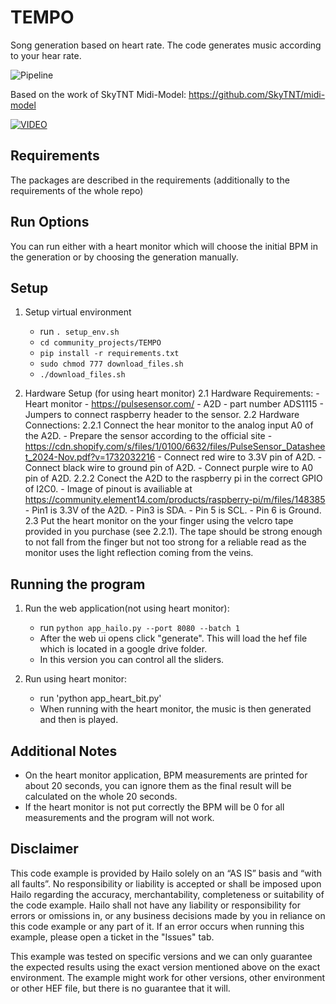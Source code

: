 TEMPO
================================================================

Song generation based on heart rate. The code generates music according to your hear rate. 

![Pipeline](https://i.imgur.com/VhYneIl.png)


Based on the work of SkyTNT Midi-Model: https://github.com/SkyTNT/midi-model

[![VIDEO](https://img.youtube.com/vi/xX3PSgciWHs/1.jpg)](https://www.youtube.com/watch?v=xX3PSgciWHs)

Requirements
------------

The packages are described in the requirements (additionally to the requirements of the whole repo)

Run Options
-----------
You can run either with a heart monitor which will choose the initial BPM in the generation or by choosing the generation manually. 

Setup
-----

1. Setup virtual environment
    - run `. setup_env.sh`
    - `cd community_projects/TEMPO`
    - `pip install -r requirements.txt`
    - `sudo chmod 777 download_files.sh`
    - `./download_files.sh`

2. Hardware Setup (for using heart monitor)
    2.1 Hardware Requirements:
        - Heart monitor - https://pulsesensor.com/
        - A2D - part number ADS1115
        - Jumpers to connect raspberry header to the sensor.
    2.2 Hardware Connections:
        2.2.1 Connect the hear monitor to the analog input A0 of the A2D.
            - Prepare the sensor according to the official site - https://cdn.shopify.com/s/files/1/0100/6632/files/PulseSensor_Datasheet_2024-Nov.pdf?v=1732032216
            - Connect red wire to 3.3V pin of A2D.
            - Connect black wire to ground pin of A2D.
            - Connect purple wire to A0 pin of A2D.
        2.2.2 Conect the A2D to the raspberry pi in the correct GPIO of I2C0. 
            - Image of pinout is availiable at https://community.element14.com/products/raspberry-pi/m/files/148385
            - Pin1 is 3.3V of the A2D.
            - Pin3 is SDA.
            - Pin 5 is SCL.
            - Pin 6 is Ground.
    2.3 Put the heart monitor on the your finger using the velcro tape provided in you purchase (see 2.2.1). 
        The tape should be strong enough to not fall from the finger but not too strong for a reliable read as the monitor uses the light reflection coming from the veins. 

Running the program
-------------------

1. Run the web application(not using heart monitor):
    - run `python app_hailo.py --port 8080 --batch 1`
    - After the web ui opens click "generate". This will load the hef file which is located in a google drive folder.
    - In this version you can control all the sliders.

2. Run using heart monitor:
    - run 'python app_heart_bit.py'
    - When running with the heart monitor, the music is then generated and then is played. 

Additional Notes
----------------

- On the heart monitor application, BPM measurements are printed for about 20 seconds, you can ignore them as the final result will be calculated on the whole 20 seconds. 
- If the heart monitor is not put correctly the BPM will be 0 for all measurements and the program will not work. 

Disclaimer
----------
This code example is provided by Hailo solely on an “AS IS” basis and “with all faults”. No responsibility or liability is accepted or shall be imposed upon Hailo regarding the accuracy, merchantability, completeness or suitability of the code example. Hailo shall not have any liability or responsibility for errors or omissions in, or any business decisions made by you in reliance on this code example or any part of it. If an error occurs when running this example, please open a ticket in the "Issues" tab.

This example was tested on specific versions and we can only guarantee the expected results using the exact version mentioned above on the exact environment. The example might work for other versions, other environment or other HEF file, but there is no guarantee that it will.